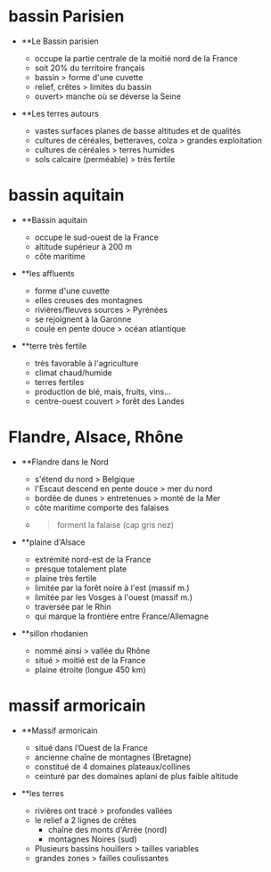 # bassin Parisien

- **Le Bassin parisien 
	- occupe la partie centrale de la moitié nord de la France
	- soit 20% du territoire français 
	- bassin > forme d'une cuvette
	- relief, crêtes > limites du bassin
	- ouvert> manche où se déverse la Seine

- **Les terres autours
	- vastes surfaces planes de basse altitudes et de qualités
	- cultures de céréales, betteraves, colza > grandes exploitation
	- cultures de céréales > terres humides 
	- sols calcaire (perméable) > très fertile

# bassin aquitain

- **Bassin aquitain
	- occupe le sud-ouest de la France
	- altitude supérieur à 200 m
	- côte maritime

- **les affluents
	- forme d'une cuvette 
	- elles creuses des montagnes
	- rivières/fleuves sources > Pyrénées
	- se rejoignent à la Garonne
	- coule en pente douce > océan atlantique

- **terre très fertile
	- très favorable à l'agriculture
	- climat chaud/humide
	- terres fertiles
	- production de blé, mais, fruits, vins…
	- centre-ouest couvert > forêt des Landes

# Flandre, Alsace, Rhône

- **Flandre dans le Nord
	- s'étend du nord > Belgique
	- l'Escaut descend en pente douce > mer du nord
	- bordée de dunes > entretenues > monté de la Mer
	- côte maritime comporte  des falaises
	- > forment la falaise (cap gris nez)

- **plaine d'Alsace
	- extrémité nord-est de la France
	- presque totalement plate
	- plaine très fertile
	- limitée par la forêt noire à l'est (massif m.)
	- limitée par les Vosges à l'ouest (massif m.)
	- traversée par le Rhin 
	- qui marque la frontière entre France/Allemagne

- **sillon rhodanien
	- nommé ainsi > vallée du Rhône
	- situé > moitié est de la France
	- plaine étroite (longue 450 km)

# massif armoricain

- **Massif armoricain 
	- situé dans l’Ouest de la France
	- ancienne chaîne de montagnes (Bretagne)
	- constitué de 4 domaines plateaux/collines 
	- ceinturé par des domaines aplani de plus faible altitude 

- **les terres
	- rivières ont tracé > profondes vallées
	- le relief a 2 lignes de crêtes 
		-  chaîne des monts d'Arrée (nord)
		- montagnes Noires (sud)
	- Plusieurs bassins houillers > tailles variables
	- grandes zones > failles coulissantes

